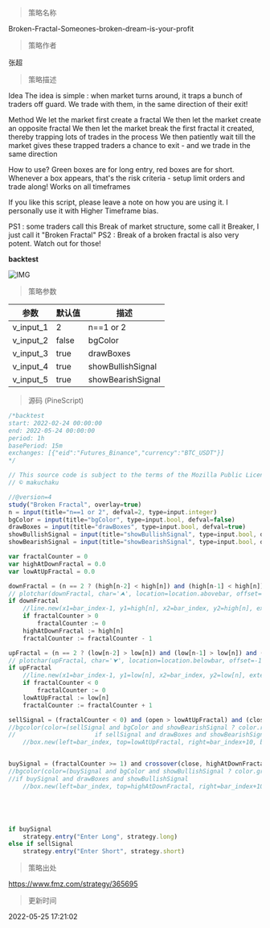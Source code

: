 
> 策略名称

Broken-Fractal-Someones-broken-dream-is-your-profit

> 策略作者

张超

> 策略描述

Idea
The idea is simple : when market turns around, it traps a bunch of traders off guard. We trade with them, in the same direction of their exit!

Method
We let the market first create a fractal
We then let the market create an opposite fractal
We then let the market break the first fractal it created, thereby trapping lots of trades in the process
We then patiently wait till the market gives these trapped traders a chance to exit - and we trade in the same direction

How to use?
Green boxes are for long entry, red boxes are for short.
Whenever a box appears, that's the risk criteria - setup limit orders and trade along!
Works on all timeframes

If you like this script, please leave a note on how you are using it.
I personally use it with Higher Timeframe bias.

PS1 : some traders call this Break of market structure, some call it Breaker, I just call it "Broken Fractal"
PS2 : Break of a broken fractal is also very potent. Watch out for those!

**backtest**


 ![IMG](https://www.fmz.com/upload/asset/13522764fc0126952eb.png) 

> 策略参数



|参数|默认值|描述|
|----|----|----|
|v_input_1|2|n==1 or 2|
|v_input_2|false|bgColor|
|v_input_3|true|drawBoxes|
|v_input_4|true|showBullishSignal|
|v_input_5|true|showBearishSignal|


> 源码 (PineScript)

``` javascript
/*backtest
start: 2022-02-24 00:00:00
end: 2022-05-24 00:00:00
period: 1h
basePeriod: 15m
exchanges: [{"eid":"Futures_Binance","currency":"BTC_USDT"}]
*/

// This source code is subject to the terms of the Mozilla Public License 2.0 at https://mozilla.org/MPL/2.0/
// © makuchaku

//@version=4
study("Broken Fractal", overlay=true)
n = input(title="n==1 or 2", defval=2, type=input.integer)
bgColor = input(title="bgColor", type=input.bool, defval=false)
drawBoxes = input(title="drawBoxes", type=input.bool, defval=true)
showBullishSignal = input(title="showBullishSignal", type=input.bool, defval=true)
showBearishSignal = input(title="showBearishSignal", type=input.bool, defval=true)

var fractalCounter = 0
var highAtDownFractal = 0.0
var lowAtUpFractal = 0.0

downFractal = (n == 2 ? (high[n-2] < high[n]) and (high[n-1] < high[n]) and (high[n+1] < high[n]) and (high[n+2] < high[n]) : (high[1] > high[0]) and (high[1] > high[2]))
// plotchar(downFractal, char='⮝', location=location.abovebar, offset=-1*n, color=color.red, transp=0, title="Down Fractal") 
if downFractal
    //line.new(x1=bar_index-1, y1=high[n], x2=bar_index, y2=high[n], extend=extend.none, color=color.silver, style=line.style_solid, width=1)
    if fractalCounter > 0
        fractalCounter := 0
    highAtDownFractal := high[n]
    fractalCounter := fractalCounter - 1

upFractal = (n == 2 ? (low[n-2] > low[n]) and (low[n-1] > low[n]) and (low[n+1] > low[n]) and (low[n+2] > low[n]) : (low[1] < low[0]) and (low[1] < low[2]))
// plotchar(upFractal, char='⮟', location=location.belowbar, offset=-1*n, color=color.green, transp=0, title="Up Fractal")
if upFractal
    //line.new(x1=bar_index-1, y1=low[n], x2=bar_index, y2=low[n], extend=extend.none, color=color.silver, style=line.style_solid, width=1)
    if fractalCounter < 0
        fractalCounter := 0
    lowAtUpFractal := low[n]
    fractalCounter := fractalCounter + 1

sellSignal = (fractalCounter < 0) and (open > lowAtUpFractal) and (close < lowAtUpFractal)
//bgcolor(color=(sellSignal and bgColor and showBearishSignal ? color.red : na), transp=80)
//                      if sellSignal and drawBoxes and showBearishSignal
    //box.new(left=bar_index, top=lowAtUpFractal, right=bar_index+10, bottom=highAtDownFractal, bgcolor=color.new(color.red, 90), border_color=color.new(color.red, 10))


buySignal = (fractalCounter >= 1) and crossover(close, highAtDownFractal)
//bgcolor(color=(buySignal and bgColor and showBullishSignal ? color.green : na), transp=80)
//if buySignal and drawBoxes and showBullishSignal
    //box.new(left=bar_index, top=highAtDownFractal, right=bar_index+10, bottom=lowAtUpFractal, bgcolor=color.new(color.green, 90), border_color=color.new(color.green, 10))





if buySignal
    strategy.entry("Enter Long", strategy.long)
else if sellSignal
    strategy.entry("Enter Short", strategy.short)
```

> 策略出处

https://www.fmz.com/strategy/365695

> 更新时间

2022-05-25 17:21:02
